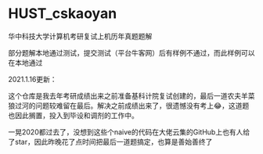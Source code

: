 # HUST_cskaoyan
华中科技大学计算机考研复试上机历年真题题解

部分题解本地通过测试，提交测试（平台牛客网）后有样例不通过，而此样例可以在本地通过

2021.1.16更新：

这个仓库是我去年考研成绩出来之前准备基科计院复试创建的，最后一道农夫羊菜狼过河的问题较难留在最后。解决之前成绩出来了，很遗憾没有考上😂，这道题也因此搁置，投入到毕设和调剂的工作中。

一晃2020都过去了，没想到这些个naive的代码在大佬云集的GitHub上也有人给了star，因此昨晚花了点时间把最后一道题搞定，也算是善始善终了
